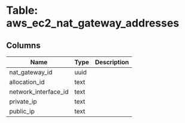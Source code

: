 
# Table: aws_ec2_nat_gateway_addresses

## Columns
| Name        | Type           | Description  |
| ------------- | ------------- | -----  |
|nat_gateway_id|uuid||
|allocation_id|text||
|network_interface_id|text||
|private_ip|text||
|public_ip|text||

